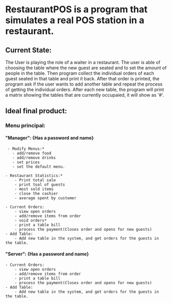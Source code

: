 # RestaurantPOS is a program that simulates a real POS station in a restaurant. 

## Current State: 

The User is playing the role of a waiter in a restaurant. The user is able of choosing the table where the new guest are seated and to set the amount of people in the table. Then program collect the individual orders of each guest seated in that table and print it back. After that order is printed, the program ask if the user wants to add another table and repeat the process of getting the individual orders. After each new table, the program will print a matrix showing the tables that are currently occupaied, it will show as '#'.

## Ideal final product: 

### Menu principal:
#### "Manager": {Has a password and name}
     - Modify Menus:*
       - add/remove food
       - add/remove drinks
       - set prices
       - set the default menu.
     
    - Restaurant Statistics:*
        - Print total sale
        - print toal of guests
        - most sold items
        - close the cashier
        - average spent by customer
        
    - Current Orders:
        - view open orders
        - add/remove items from order
        - void orders*
        - print a table bill
        - process the payment(Closes order and opens for new guests)
    - Add Table:
        - Add new table in the system, and get orders for the guests in the table.

#### "Server": {Has a password and name}
    - Current Orders:
        - view open orders
        - add/remove items from order
        - print a table bill
        - process the payment(Closes order and opens for new guests)
    - Add Table:
        - Add new table in the system, and get orders for the guests in the table.

